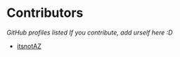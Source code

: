 # Contributors

*GitHub profiles listed*
*If you contribute, add urself here :D*

- [itsnotAZ](https://github.com/itsnotAZ)